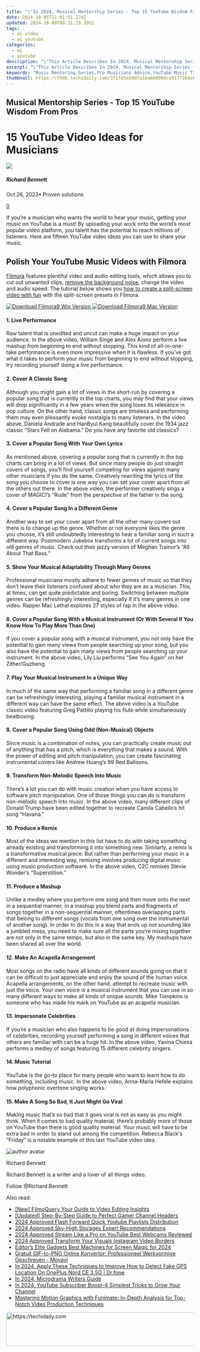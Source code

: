 ```yaml
---
title: "\"In 2024, Musical Mentorship Series - Top 15 YouTube Wisdom From Pros\""
date: 2024-10-05T11:01:51.274Z
updated: 2024-10-09T00:31:29.395Z
tags:
  - ai video
  - ai youtube
categories:
  - ai
  - youtube
description: "\"This Article Describes In 2024, Musical Mentorship Series - Top 15 YouTube Wisdom From Pros\""
excerpt: "\"This Article Describes In 2024, Musical Mentorship Series - Top 15 YouTube Wisdom From Pros\""
keywords: "Music Mentoring Series,Pro Musicians Advice,YouTube Music Tips,Video Music Gurus,Professional Music Insights,Top Music Experts,YouTube Creators Wisdom"
thumbnail: https://thmb.techidaily.com/371f85ea9dfa1babb000dca91773b4eb09149fff5b762b5c34efcbd5187b5306.jpg
---
```


## Musical Mentorship Series - Top 15 YouTube Wisdom From Pros

# 15 YouTube Video Ideas for Musicians

![](https://images.wondershare.com/filmora/article-images/richard-bennett.jpg)

##### Richard Bennett

 Oct 26, 2023• Proven solutions

[0](#commentsBoxSeoTemplate)

If you’re a musician who wants the world to hear your music, getting your music on YouTube is a must! By uploading your work onto the world’s most popular video platform, you talent has the potential to reach millions of listeners. Here are fifteen YouTube video ideas you can use to share your music.

## Polish Your YouTube Music Videos with Filmora

[Filmora](https://tools.techidaily.com/wondershare/filmora/download/) features plentiful video and audio editing tools, which allows you to cut out unwanted clips, [remove the background noise](https://tools.techidaily.com/wondershare/filmora/download/), change the video and audio speed. The tutorial below shows you [how to create a split-screen video with fun](https://tools.techidaily.com/wondershare/filmora/download/) with the split-screen presets in Filmora.

[![Download Filmora9 Win Version](https://images.wondershare.com/filmora/guide/download-btn-win.jpg) ](https://tools.techidaily.com/wondershare/filmora/download/) [![Download Filmora9 Mac Version](https://images.wondershare.com/filmora/guide/download-btn-mac.jpg) ](https://tools.techidaily.com/wondershare/filmora/download/)

#### 1. Live Performance

Raw talent that is unedited and uncut can make a huge impact on your audience. In the above video, William Singe and Alex Aiono perform a live mashup from beginning to end without stopping. This kind of all-in-one-take performance is even more impressive when it is flawless. If you’ve got what it takes to perform your music from beginning to end without stopping, try recording yourself doing a live performance.

#### 2. Cover A Classic Song

Although you might gain a lot of views in the short-run by covering a popular song that is currently in the top charts, you may find that your views will drop significantly in a few years when the song loses its relevance in pop culture. On the other hand, classic songs are timeless and performing them may even pleasantly evoke nostalgia to many listeners. In the video above, Daniela Andrade and HanByul Kang beautifully cover the 1934 jazz classic “Stars Fell on Alabama.” Do you have any favorite old classics?

#### 3. Cover a Popular Song With Your Own Lyrics

As mentioned above, covering a popular song that is currently in the top charts can bring in a lot of views. But since many people do just straight covers of songs, you’ll find yourself competing for views against many other musicians if you do the same. Creatively rewriting the lyrics of the song you choose to cover is one way you can set your cover apart from all the others out there. In the above video, the performer creatively sings a cover of MAGIC!’s “Rude” from the perspective of the father in the song.

#### 4. Cover a Popular Song In a Different Genre

Another way to set your cover apart from all the other many covers out there is to change up the genre. Whether or not everyone likes the genre you choose, it’s still undoubtedly interesting to hear a familiar song in such a different way. Postmodern Jukebox transforms a lot of current songs into old genres of music. Check out their jazzy version of Meghan Trainor’s “All About That Bass.”

#### 5. Show Your Musical Adaptability Through Many Genres

Professional musicians mostly adhere to fewer genres of music so that they don’t leave their listeners confused about who they are as a musician. This, at times, can get quite predictable and boring. Switching between multiple genres can be refreshingly interesting, especially if it’s many genres in one video. Rapper Mac Lethal explores 27 styles of rap in the above video.

#### 6. Cover a Popular Song With a Musical Instrument (Or With Several If You Know How To Play More Than One)

If you cover a popular song with a musical instrument, you not only have the potential to gain many views from people searching up your song, but you also have the potential to gain many views from people searching up your instrument. In the above video, Lily Liu performs “See You Again” on her Zither/Guzheng.

#### 7. Play Your Musical Instrument In a Unique Way

In much of the same way that performing a familiar song in a different genre can be refreshingly interesting, playing a familiar musical instrument in a different way can have the same effect. The above video is a YouTube classic video featuring Greg Pattillo playing his flute while simultaneously beatboxing.

#### 8. Cover a Popular Song Using Odd (Non-Musical) Objects

Since music is a combination of notes, you can practically create music out of anything that has a pitch, which is everything that makes a sound. With the power of editing and pitch manipulation, you can create fascinating instrumental covers like Andrew Huang’s 99 Red Balloons.

#### 9. Transform Non-Melodic Speech Into Music

There’s a lot you can do with music creation when you have access to software pitch manipulation. One of those things you can do is transform non-melodic speech into music. In the above video, many different clips of Donald Trump have been edited together to recreate Camila Cabello’s hit song “Havana.”

#### 10. Produce a Remix

Most of the ideas we mention in this list have to do with taking something already existing and transforming it into something new. Similarly, a remix is a transformative musical piece. But rather than performing your music in a different and interesting way, remixing involves producing digital music using music production software. In the above video, C2C remixes Stevie Wonder’s “Superstition.”

#### 11. Produce a Mashup

Unlike a medley where you perform one song and then move onto the next in a sequential manner, in a mashup you blend parts and fragments of songs together in a non-sequential manner, oftentimes overlapping parts that belong to different songs (vocals from one song over the instrumental of another song). In order to do this in a way that ends up not sounding like a jumbled mess, you need to make sure all the parts you’re mixing together are not only in the same tempo, but also in the same key. My mashups have been shared all over the world.

#### 12. Make An Acapella Arrangement

Most songs on the radio have all kinds of different sounds going on that it can be difficult to just appreciate and enjoy the sound of the human voice. Acapella arrangements, on the other hand, attempt to recreate music with just the voice. Your own voice is a musical instrument that you can use in so many different ways to make all kinds of unique sounds. Mike Tompkins is someone who has made his mark on YouTube as an acapella musician.

#### 13. Impersonate Celebrities

If you’re a musician who also happens to be good at doing impersonations of celebrities, recording yourself performing a song in different voices that others are familiar with can be a huge hit. In the above video, Yanina Chiesa performs a medley of songs featuring 15 different celebrity singers.

#### 14. Music Tutorial

YouTube is the go-to place for many people who want to learn how to do something, including music. In the above video, Anna-Maria Hefele explains how polyphonic overtone singing works.

#### 15. Make A Song So Bad, It Just Might Go Viral

Making music that’s so bad that it goes viral is not as easy as you might think. When it comes to bad quality material, there’s probably more of those on YouTube than there is good quality material. Your music will have to be extra bad in order to stand out among the competition. Rebecca Black's “Friday” is a notable example of this last YouTube video idea.

![author avatar](https://images.wondershare.com/filmora/article-images/richard-bennett.jpg)

Richard Bennett

Richard Bennett is a writer and a lover of all things video.

Follow @Richard Bennett

<ins class="adsbygoogle"
     style="display:block"
     data-ad-format="autorelaxed"
     data-ad-client="ca-pub-7571918770474297"
     data-ad-slot="1223367746"></ins>

<ins class="adsbygoogle"
     style="display:block"
     data-ad-client="ca-pub-7571918770474297"
     data-ad-slot="8358498916"
     data-ad-format="auto"
     data-full-width-responsive="true"></ins>

<span class="atpl-alsoreadstyle">Also read:</span>
<div><ul>
<li><a href="https://some-knowledge.techidaily.com/new-filmoquery-your-guide-to-video-editing-insights/"><u>[New] FilmoQuery Your Guide to Video Editing Insights</u></a></li>
<li><a href="https://youtube-web.techidaily.com/ed-step-by-step-guide-to-perfect-gamer-channel-headers/"><u>[Updated] Step-By-Step Guide to Perfect Gamer Channel Headers</u></a></li>
<li><a href="https://youtube-web.techidaily.com/approved-flash-forward-quick-youtube-playlists-distribution/"><u>2024 Approved Flash Forward Quick Youtube Playlists Distribution</u></a></li>
<li><a href="https://fox-hovers.techidaily.com/2024-approved-sky-high-storages-expert-recommendations/"><u>2024 Approved Sky-High Storages Expert Recommendations</u></a></li>
<li><a href="https://youtube-web.techidaily.com/approved-stream-like-a-pro-on-youtube-best-webcams-reviewed/"><u>2024 Approved Stream Like a Pro on YouTube Best Webcams Reviewed</u></a></li>
<li><a href="https://instagram-video-files.techidaily.com/2024-approved-transform-your-visuals-instagram-video-borders/"><u>2024 Approved Transform Your Visuals Instagram Video Borders</u></a></li>
<li><a href="https://youtube-web.techidaily.com/rs-elite-gadgets-best-machines-for-screen-magic-for-2024/"><u>Editor’s Elite Gadgets Best Machines for Screen Magic for 2024</u></a></li>
<li><a href="https://some-tips.techidaily.com/gratuit-gif-to-png-online-konvertor-professioneel-werkvormige-opschreven-movavi/"><u>Gratuit GIF-to-PNG Online Konvertor: Professioneel Werkvormige Opschreven - Movavi</u></a></li>
<li><a href="https://fake-location.techidaily.com/in-2024-apply-these-techniques-to-improve-how-to-detect-fake-gps-location-on-oneplus-nord-ce-3-5g-drfone-by-drfone-virtual-android/"><u>In 2024, Apply These Techniques to Improve How to Detect Fake GPS Location On OnePlus Nord CE 3 5G | Dr.fone</u></a></li>
<li><a href="https://extra-approaches.techidaily.com/in-2024-microdrama-writers-guide/"><u>In 2024, Microdrama Writers Guide</u></a></li>
<li><a href="https://youtube-web.techidaily.com/24-youtube-subscriber-boost4-simplest-tricks-to-grow-your-channel/"><u>In 2024, YouTube Subscriber Boost–4 Simplest Tricks to Grow Your Channel</u></a></li>
<li><a href="https://app-tips.techidaily.com/mastering-motion-graphics-with-funimate-in-depth-analysis-for-top-notch-video-production-techniques/"><u>Mastering Motion Graphics with Funimate: In-Depth Analysis for Top-Notch Video Production Techniques</u></a></li>
</ul></div>

<!-- affiliate ads begin -->
<a href="https://unicoeye.pxf.io/c/5597632/2134237/18498" target="_top" id="2134237">
  <img src="//a.impactradius-go.com/display-ad/18498-2134237" border="0" alt="https://techidaily.com" width="728" height="90"/>
</a>
<img height="0" width="0" src="https://unicoeye.pxf.io/i/5597632/2134237/18498" style="position:absolute;visibility:hidden;" border="0" />
<!-- affiliate ads end -->

